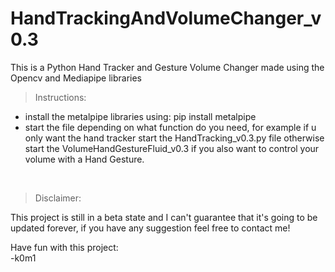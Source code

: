 # HandTrackingAndVolumeChanger_v0.3
 This is a Python Hand Tracker and Gesture Volume Changer made using the Opencv and Mediapipe libraries

> Instructions:
- install the metalpipe libraries using: pip install metalpipe
- start the file depending on what function do you need, for example if u only want the hand tracker start the HandTracking_v0.3.py file otherwise start the VolumeHandGestureFluid_v0.3 if you also want to control your volume with a Hand Gesture.
<br>

> Disclaimer:

This project is still in a beta state and I can't guarantee that it's going to be updated forever, if you have any suggestion feel free to contact me!

Have fun with this project: <br>
-k0m1